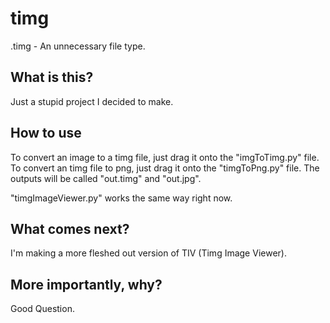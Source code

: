 # timg
.timg - An unnecessary file type.
## What is this?
Just a stupid project I decided to make.
## How to use
To convert an image to a timg file, just drag it onto the "imgToTimg.py" file.
To convert an timg file to png, just drag it onto the "timgToPng.py" file.
The outputs will be called "out.timg" and "out.jpg".

"timgImageViewer.py" works the same way right now.
## What comes next?
I'm making a more fleshed out version of TIV (Timg Image Viewer).
## More importantly, why?
Good Question.

